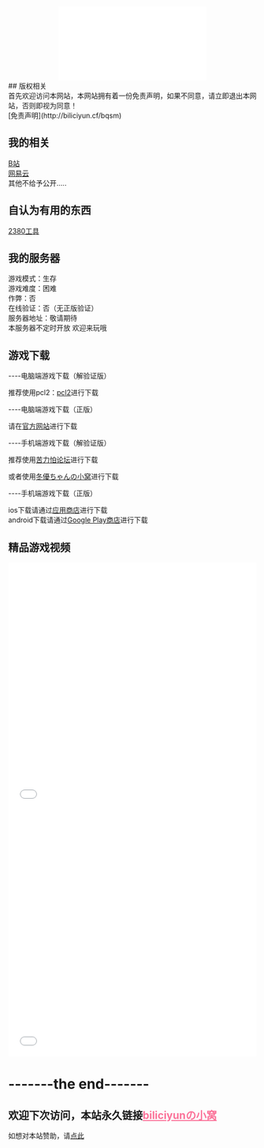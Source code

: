 ﻿
<div align="center">
  <iframe src="//music.163.com/outchain/player?type=2&id=437909145&auto=0&height=66" scrolling="no" border="0" frameborder="no" framespacing="0" allowfullscreen="true"> </iframe>
</div>
## 版权相关<br>
首先欢迎访问本网站，本网站拥有着一份免责声明，如果不同意，请立即退出本网站，否则即视为同意！<br>
 [免责声明](http://biliciyun.cf/bqsm)<br>

## 我的相关<br>
 [B站](https://space.bilibili.com/2066547841?spm_id_from=333.1007.0.0)<br>
 [网易云](http://music.163.com/m/user/home?id=4055772206)<br>
 其他不给予公开.....<br>
 
## 自认为有用的东西<br>
 [2380工具](https://biliciyun.cf/2380download)<br>
 
## 我的服务器
游戏模式：生存<br>
游戏难度：困难<br>
作弊：否<br>
在线验证：否（无正版验证）<br>
服务器地址：敬请期待<br>
本服务器不定时开放
欢迎来玩哦<br>

## 游戏下载<br>

----电脑端游戏下载（解验证版）<br>

推荐使用pcl2：[pcl2](https://afdian.net/p/0164034c016c11ebafcb52540025c377)进行下载<br>

----电脑端游戏下载（正版）<br>

请在[官方网站](https://www.minecraft.net/zh-hans/store/minecraft-java-bedrock-edition-pc)进行下载<br>

----手机端游戏下载（解验证版）<br>

推荐使用[苦力怕论坛](https://klpbbs.com/xz/)进行下载<br>

或者使用[冬優ちゃんの小窝](https://www.fuibafuyu.cn/Minecraft_for_Android)进行下载<br>

----手机端游戏下载（正版）<br>

ios下载请通过[应用商店](https://apps.apple.com/app/minecraft/id479516143)进行下载<br>
android下载请通过[Google Play商店](https://play.google.com/store/apps/details?id=com.mojang.minecraftpe&hl)进行下载<br>

## 精品游戏视频

<div align="center">
  <iframe src="//player.bilibili.com/player.html?bvid=BV1n14y187A7&cid=137649199&page=1" allowfullscreen="allowfullscreen" width="100%" height="500" scrolling="no" frameborder="0" sandbox="allow-top-navigation allow-same-origin allow-forms allow-scripts"></iframe>
</div>

<div align="center">
  <iframe src="//player.bilibili.com/player.html?bvid=BV1ZF411N7BQ&cid=774273660&page=1" allowfullscreen="allowfullscreen" width="100%" height="500" scrolling="no" frameborder="0" sandbox="allow-top-navigation allow-same-origin allow-forms allow-scripts"></iframe>
</div>

# -------the end-------
## 欢迎下次访问，本站永久链接<a href="https://biliciyun.cf" style="color: #FB7299">biliciyunの小窝</a>
如想对本站赞助，请[点此](http://biliciyun.cf/zanzhu)<br>

